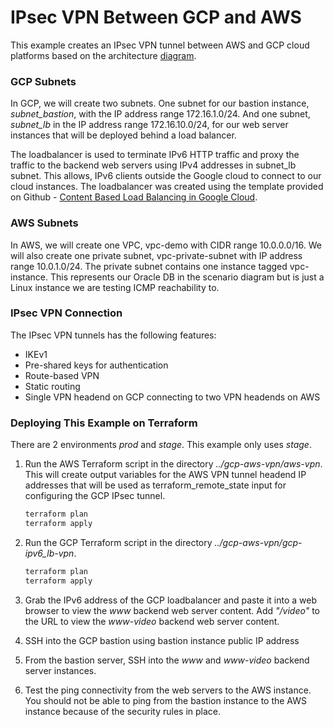 # IPsec VPN Between GCP and AWS

This example creates an IPsec VPN tunnel between AWS and GCP cloud platforms based on the architecture [diagram].

### GCP Subnets
In GCP, we will create two subnets. One subnet for our bastion instance, *subnet_bastion*, with the IP address range 172.16.1.0/24. And one subnet, *subnet_lb* in the IP address range 172.16.10.0/24, for our web server instances that will be deployed behind a load balancer.

The loadbalancer is used to terminate IPv6 HTTP traffic and proxy the traffic to the backend web servers using IPv4 addresses in subnet_lb subnet. This allows, IPv6 clients outside the Google cloud to connect to our cloud instances. The loadbalancer was created using the template provided on Github - [Content Based Load Balancing in Google Cloud].

### AWS Subnets
 In AWS, we will create one VPC, vpc-demo with CIDR range 10.0.0.0/16. We will also create one private subnet, vpc-private-subnet with IP address range 10.0.1.0/24. The private subnet contains one instance tagged vpc-instance. This represents our Oracle DB in the scenario diagram but is just a Linux instance we are testing ICMP reachability to.

### IPsec VPN Connection
The IPsec VPN tunnels has the following features:
- IKEv1
-  Pre-shared keys for authentication
- Route-based VPN
-  Static routing
-  Single VPN headend on GCP connecting to two VPN headends on AWS

### Deploying This Example on Terraform
There are 2 environments *prod* and *stage*. This example only uses *stage*.

1. Run the AWS Terraform script in the directory *../gcp-aws-vpn/aws-vpn*. This will create output variables for the AWS VPN tunnel headend IP addresses that will be used as terraform_remote_state input for configuring the GCP IPsec tunnel.
    ```sh
    terraform plan
    terraform apply
    ```

2. Run the GCP Terraform script in the directory *../gcp-aws-vpn/gcp-ipv6_lb-vpn*.
    ```sh
    terraform plan
    terraform apply
    ```

3. Grab the IPv6 address of the GCP loadbalancer and paste it into a web browser to view the *www* backend web server content. Add *"/video"* to the URL to view the *www-video* backend web server content.

4. SSH into the GCP bastion using bastion instance public IP address

5. From the bastion server, SSH into the *www* and *www-video* backend server instances.
 
6. Test the ping connectivity from the web servers to the AWS instance. You should not be able to ping from the bastion instance to the AWS instance because of the security rules in place.

[diagram]: http://storage.googleapis.com/cloud-network-things/multi-cloud/ipsec/gcp-aws/aws-gcp-vpn.PNG
[Content Based Load Balancing in Google Cloud]: https://github.com/terraform-providers/terraform-provider-google/tree/master/examples/content-based-load-balancing
